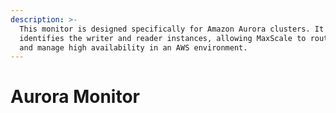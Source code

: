 ```yaml
---
description: >-
  This monitor is designed specifically for Amazon Aurora clusters. It
  identifies the writer and reader instances, allowing MaxScale to route queries
  and manage high availability in an AWS environment.
---
```


# Aurora Monitor

